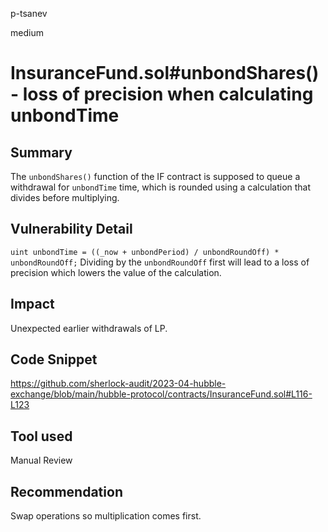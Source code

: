 p-tsanev

medium

# InsuranceFund.sol#unbondShares() - loss of precision when calculating unbondTime

## Summary
The ``unbondShares()`` function of the IF contract is supposed to queue a withdrawal for ``unbondTime`` time, which is rounded using a calculation that divides before multiplying.

## Vulnerability Detail
``uint unbondTime = ((_now + unbondPeriod) / unbondRoundOff) * unbondRoundOff;``
Dividing by the ``unbondRoundOff`` first will lead to a loss of precision which lowers the value of the calculation.
## Impact
Unexpected earlier withdrawals of LP.
## Code Snippet
https://github.com/sherlock-audit/2023-04-hubble-exchange/blob/main/hubble-protocol/contracts/InsuranceFund.sol#L116-L123
## Tool used

Manual Review

## Recommendation
Swap operations so multiplication comes first.
